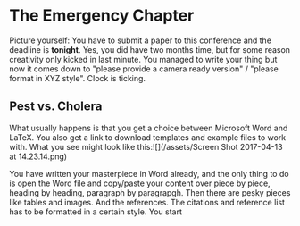 # The Emergency Chapter

Picture yourself: You have to submit a paper to this conference and the deadline is **tonight**. Yes, you did have two months time, but for some reason creativity only kicked in last minute. You managed to write your thing but now it comes down to "please provide a camera ready version" / "please format in XYZ style". Clock is ticking.

## Pest vs. Cholera

What usually happens is that you get a choice between Microsoft Word and LaTeX. You also get a link to download templates and example files to work with. What you see might look like this:![](/assets/Screen Shot 2017-04-13 at 14.23.14.png)





You have written your masterpiece in Word already, and the only thing to do is open the Word file and copy/paste your content over piece by piece, heading by heading, paragraph by paragrapgh. Then there are pesky pieces like tables and images. And the references. The citations and reference list has to be formatted in a certain style. You start     



